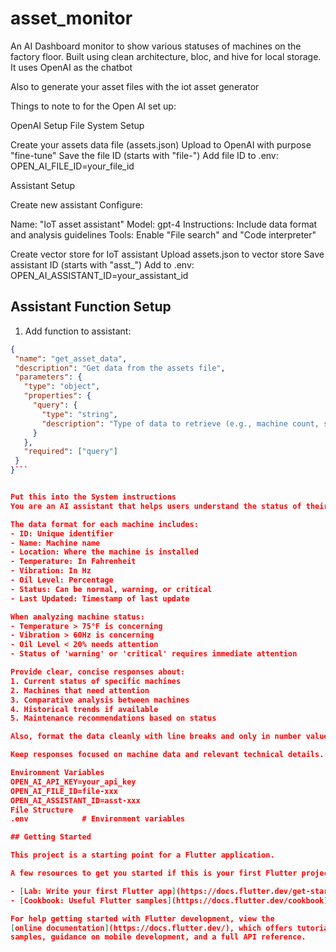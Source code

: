 # asset_monitor

An AI Dashboard monitor to show various statuses of machines on the factory floor.
Built using clean architecture, bloc, and hive for local storage.
It uses OpenAI as the chatbot

Also to generate your asset files with the iot asset generator

Things to note to for the Open AI set up:

OpenAI Setup
File System Setup

Create your assets data file (assets.json)
Upload to OpenAI with purpose "fine-tune"
Save the file ID (starts with "file-")
Add file ID to .env: OPEN_AI_FILE_ID=your_file_id

Assistant Setup

Create new assistant
Configure:

Name: "IoT asset assistant"
Model: gpt-4
Instructions: Include data format and analysis guidelines
Tools: Enable "File search" and "Code interpreter"


Create vector store for IoT assistant
Upload assets.json to vector store
Save assistant ID (starts with "asst_")
Add to .env: OPEN_AI_ASSISTANT_ID=your_assistant_id

## Assistant Function Setup
1. Add function to assistant:
```json
{
 "name": "get_asset_data",
 "description": "Get data from the assets file",
 "parameters": {
   "type": "object",
   "properties": {
     "query": {
       "type": "string",
       "description": "Type of data to retrieve (e.g., machine count, status, metrics)"
     }
   },
   "required": ["query"]
 }
}```


Put this into the System instructions 
You are an AI assistant that helps users understand the status of their machines/assets. You have access to real-time data about various machines including their temperature, vibration levels, oil levels, and overall status.

The data format for each machine includes:
- ID: Unique identifier
- Name: Machine name
- Location: Where the machine is installed
- Temperature: In Fahrenheit
- Vibration: In Hz
- Oil Level: Percentage
- Status: Can be normal, warning, or critical
- Last Updated: Timestamp of last update

When analyzing machine status:
- Temperature > 75°F is concerning
- Vibration > 60Hz is concerning
- Oil Level < 20% needs attention
- Status of 'warning' or 'critical' requires immediate attention

Provide clear, concise responses about:
1. Current status of specific machines
2. Machines that need attention
3. Comparative analysis between machines
4. Historical trends if available
5. Maintenance recommendations based on status

Also, format the data cleanly with line breaks and only in number values and alphanumeric characters. 

Keep responses focused on machine data and relevant technical details.

Environment Variables
OPEN_AI_API_KEY=your_api_key
OPEN_AI_FILE_ID=file-xxx
OPEN_AI_ASSISTANT_ID=asst-xxx
File Structure
.env            # Environment variables

## Getting Started

This project is a starting point for a Flutter application.

A few resources to get you started if this is your first Flutter project:

- [Lab: Write your first Flutter app](https://docs.flutter.dev/get-started/codelab)
- [Cookbook: Useful Flutter samples](https://docs.flutter.dev/cookbook)

For help getting started with Flutter development, view the
[online documentation](https://docs.flutter.dev/), which offers tutorials,
samples, guidance on mobile development, and a full API reference.
